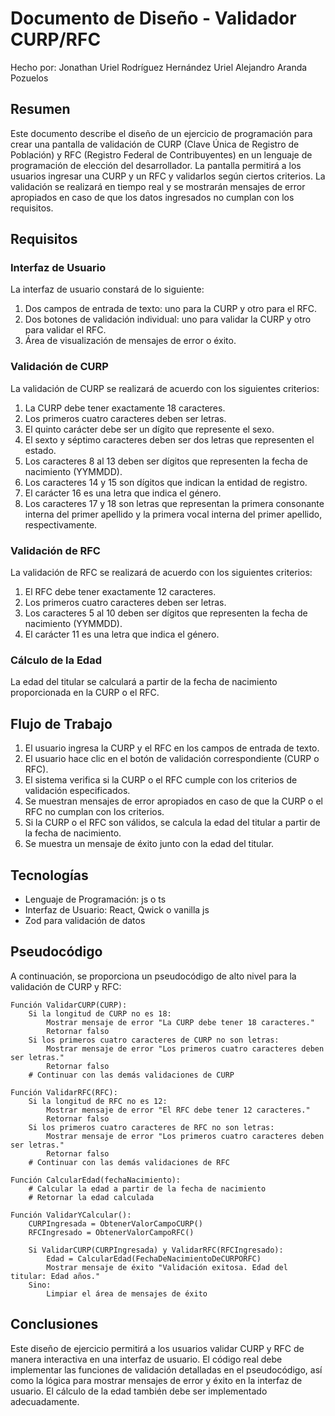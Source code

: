 # Documento de Diseño - Validador CURP/RFC

Hecho por:
Jonathan Uriel Rodríguez Hernández
Uriel Alejandro Aranda Pozuelos

## Resumen

Este documento describe el diseño de un ejercicio de programación para crear una pantalla de validación de CURP (Clave Única de Registro de Población) y RFC (Registro Federal de Contribuyentes) en un lenguaje de programación de elección del desarrollador. La pantalla permitirá a los usuarios ingresar una CURP y un RFC y validarlos según ciertos criterios. La validación se realizará en tiempo real y se mostrarán mensajes de error apropiados en caso de que los datos ingresados no cumplan con los requisitos.

## Requisitos

### Interfaz de Usuario

La interfaz de usuario constará de lo siguiente:

1. Dos campos de entrada de texto: uno para la CURP y otro para el RFC.
2. Dos botones de validación individual: uno para validar la CURP y otro para validar el RFC.
3. Área de visualización de mensajes de error o éxito.

### Validación de CURP

La validación de CURP se realizará de acuerdo con los siguientes criterios:

1. La CURP debe tener exactamente 18 caracteres.
2. Los primeros cuatro caracteres deben ser letras.
3. El quinto carácter debe ser un dígito que represente el sexo.
4. El sexto y séptimo caracteres deben ser dos letras que representen el estado.
5. Los caracteres 8 al 13 deben ser dígitos que representen la fecha de nacimiento (YYMMDD).
6. Los caracteres 14 y 15 son dígitos que indican la entidad de registro.
7. El carácter 16 es una letra que indica el género.
8. Los caracteres 17 y 18 son letras que representan la primera consonante interna del primer apellido y la primera vocal interna del primer apellido, respectivamente.

### Validación de RFC

La validación de RFC se realizará de acuerdo con los siguientes criterios:

1. El RFC debe tener exactamente 12 caracteres.
2. Los primeros cuatro caracteres deben ser letras.
3. Los caracteres 5 al 10 deben ser dígitos que representen la fecha de nacimiento (YYMMDD).
4. El carácter 11 es una letra que indica el género.

### Cálculo de la Edad

La edad del titular se calculará a partir de la fecha de nacimiento proporcionada en la CURP o el RFC.

## Flujo de Trabajo

1. El usuario ingresa la CURP y el RFC en los campos de entrada de texto.
2. El usuario hace clic en el botón de validación correspondiente (CURP o RFC).
3. El sistema verifica si la CURP o el RFC cumple con los criterios de validación especificados.
4. Se muestran mensajes de error apropiados en caso de que la CURP o el RFC no cumplan con los criterios.
5. Si la CURP o el RFC son válidos, se calcula la edad del titular a partir de la fecha de nacimiento.
6. Se muestra un mensaje de éxito junto con la edad del titular.

## Tecnologías

- Lenguaje de Programación: js o ts
- Interfaz de Usuario: React, Qwick o vanilla js
- Zod para validación de datos

## Pseudocódigo

A continuación, se proporciona un pseudocódigo de alto nivel para la validación de CURP y RFC:

```pseudocode
Función ValidarCURP(CURP):
    Si la longitud de CURP no es 18:
        Mostrar mensaje de error "La CURP debe tener 18 caracteres."
        Retornar falso
    Si los primeros cuatro caracteres de CURP no son letras:
        Mostrar mensaje de error "Los primeros cuatro caracteres deben ser letras."
        Retornar falso
    # Continuar con las demás validaciones de CURP

Función ValidarRFC(RFC):
    Si la longitud de RFC no es 12:
        Mostrar mensaje de error "El RFC debe tener 12 caracteres."
        Retornar falso
    Si los primeros cuatro caracteres de RFC no son letras:
        Mostrar mensaje de error "Los primeros cuatro caracteres deben ser letras."
        Retornar falso
    # Continuar con las demás validaciones de RFC

Función CalcularEdad(fechaNacimiento):
    # Calcular la edad a partir de la fecha de nacimiento
    # Retornar la edad calculada

Función ValidarYCalcular():
    CURPIngresada = ObtenerValorCampoCURP()
    RFCIngresado = ObtenerValorCampoRFC()

    Si ValidarCURP(CURPIngresada) y ValidarRFC(RFCIngresado):
        Edad = CalcularEdad(FechaDeNacimientoDeCURPORFC)
        Mostrar mensaje de éxito "Validación exitosa. Edad del titular: Edad años."
    Sino:
        Limpiar el área de mensajes de éxito
```

## Conclusiones

Este diseño de ejercicio permitirá a los usuarios validar CURP y RFC de manera interactiva en una interfaz de usuario. El código real debe implementar las funciones de validación detalladas en el pseudocódigo, así como la lógica para mostrar mensajes de error y éxito en la interfaz de usuario. El cálculo de la edad también debe ser implementado adecuadamente.
